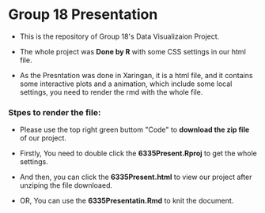 # Group 18 Presentation

- This is the repository of Group 18's Data Visualizaion Project.

- The whole project was **Done by R** with some CSS settings in our html file.

- As the Presntation was done in Xaringan, it is a html file, and it contains some interactive plots and a animation, which include some local settings, you need to render the rmd with the whole file. 

### Stpes to render the file:

- Please use the top right green buttom "Code" to **download the zip file** of our project.

- Firstly, You need to double click the **6335Present.Rproj** to get the whole settings.

- And then, you can click the **6335Present.html** to view our project after unziping the file downloaed.

- OR, You can use the **6335Presentatin.Rmd** to knit the document.
